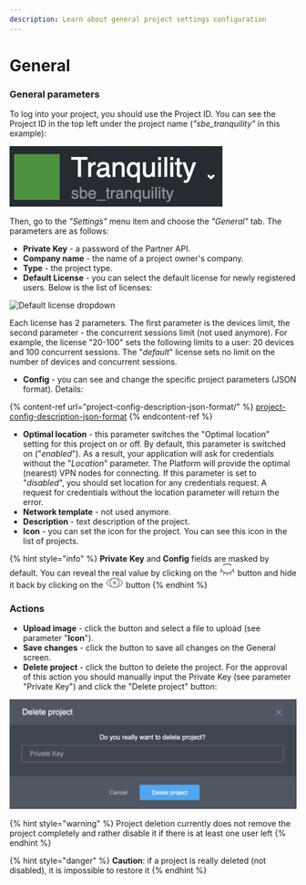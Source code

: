 ```yaml
---
description: Learn about general project settings configuration
---
```


# General

### General parameters

To log into your project, you should use the Project ID. You can see the Project ID in the top left under the project name (_"sbe\_tranquility"_ in this example):

![Project ID example](../../../.gitbook/assets/screenshot-2021-06-01-at-19.00.13.png)

Then, go to the _"Settings"_ menu item and choose the _"General"_ tab. The parameters are as follows:

* **Private Key** - a password of the Partner API.
* **Company name** - the name of a project owner's company.
* **Type** - the project type.&#x20;
* **Default License** - you can select the default license for newly registered users. Below is the list of licenses: &#x20;

![Default license dropdown](../../../.gitbook/assets/list\_licenses.png)

Each license has 2 parameters. The first parameter is the devices limit, the second parameter - the concurrent sessions limit (not used anymore). For example, the license "20-100" sets the following limits to a user: 20 devices and 100 concurrent sessions. The "_default_" license sets no limit on the number of devices and concurrent sessions.

* **Config** - you can see and change the specific project parameters (JSON format). Details:

{% content-ref url="project-config-description-json-format/" %}
[project-config-description-json-format](project-config-description-json-format/)
{% endcontent-ref %}

* **Optimal location** - this parameter switches the "Optimal location" setting for this project on or off. By default, this parameter is switched on ("_enabled_"). As a result, your application will ask for credentials without the "_Location_" parameter. The Platform will provide the optimal (nearest) VPN nodes for connecting. If this parameter is set to "_disabled_", you should set location for any credentials request. A request for credentials without the location parameter will return the error.
* **Network template** - not used anymore.
* **Description** - text description of the project.&#x20;
* **Icon** - you can set the icon for the project. You can see this icon in the list of projects.

{% hint style="info" %}
**Private** **Key** and **Config** fields are masked by default. You can reveal the real value by clicking on the ![](../../../.gitbook/assets/closed-eye.svg) button and hide it back by clicking on the ![](../../../.gitbook/assets/opened-eye.svg) button
{% endhint %}

### Actions

* **Upload image** - click the button and select a file to upload (see parameter "**Icon**").
* **Save changes** - click the button to save all changes on the General screen.
* **Delete project** - click the button to delete the project. For the approval of this action you should manually input the Private Key (see parameter "Private Key") and click the "Delete project" button:

![Delete project dialog](../../../.gitbook/assets/delete-project.png)

{% hint style="warning" %}
Project deletion currently does not remove the project completely and rather disable it if there is at least one user left
{% endhint %}

{% hint style="danger" %}
**Caution**: if a project is really deleted (not disabled), it is impossible to restore it
{% endhint %}
